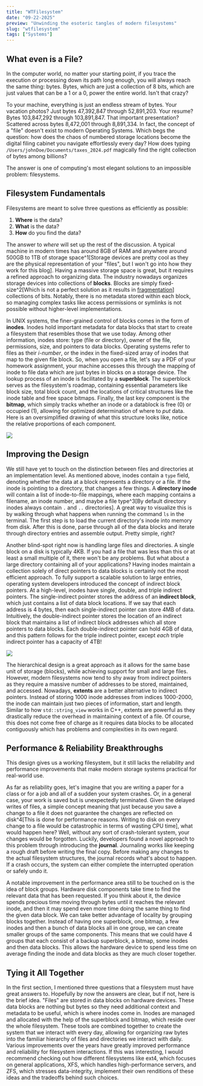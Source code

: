 ```yaml
---
title: "WTFilesystem"
date: "09-22-2025"
preview: "Unwinding the esoteric tangles of modern filesystems"
slug: "wtfilesystem"
tags: ["Systems"]
---
```


## What even is a File?

In the computer world, no matter your starting point, if you trace the execution or processing down its path long enough, you will always reach the same thing: bytes. Bytes, which are just a collection of 8 bits, which are just values that can be a 1 or a 0, power the entire world. Isn't that crazy?

To your machine, everything is just an endless stream of bytes. Your vacation photos? Just bytes 47,392,847 through 52,891,203. Your resume? Bytes 103,847,292 through 103,891,847. That important presentation? Scattered across bytes 8,472,001 through 8,891,334. In fact, the concept of a "file" doesn't exist to modern Operating Systems. Which begs the question: how does the chaos of numbered storage locations become the digital filing cabinet you navigate effortlessly every day? How does typing `/Users/johnDoe/Documents/taxes_2024.pdf` magically find the right collection of bytes among billions?

The answer is one of computing's most elegant solutions to an impossible problem: filesystems.

## Filesystem Fundamentals

Filesystems are meant to solve three questions as efficiently as possible:

1. **Where** is the data?
1. **What** is the data?
1. **How** do you find the data?

The answer to _where_ will set up the rest of the discussion. A typical machine in modern times has around 8GB of RAM and anywhere around 500GB to 1TB of storage space^1[Storage devices are pretty cool as they are the physical representation of your "files", but I won't go into how they work for this blog]. Having a massive storage space is great, but it requires a refined approach to organizing data. The industry nowadays organizes storage devices into collections of **blocks**. Blocks are simply fixed-size^2[Which is not a perfect solution as it results in [fragmentation](https://en.wikipedia.org/wiki/File_system_fragmentation)] collections of bits. Notably, there is no metadata stored within each block, so managing complex tasks like access permissions or symlinks is not possible without higher-level implementations.

In UNIX systems, the finer-grained control of blocks comes in the form of **inodes**. Inodes hold important metadata for data blocks that start to create a filesystem that resembles those that we use today. Among other information, inodes store: type (file or directory), owner of the file, permissions, size, and pointers to data blocks. Operating systems refer to files as their _i-number_, or the index in the fixed-sized array of inodes that map to the given file block. So, when you open a file, let's say a PDF of your homework assignment, your machine accesses this through the mapping of inode to file data which are just bytes in blocks on a storage device. The lookup process of an inode is facilitated by a **superblock**. The superblock serves as the filesystem's roadmap, containing essential parameters like block size, total block count, and the locations of critical structures like the inode table and free space bitmaps. Finally, the last key component is the **bitmap**, which simply tracks whether an inode or a datablock is free (0) or occupied (1), allowing for optimized determination of where to _put_ data. Here is an oversimplified drawing of what this structure looks like, notice the relative proportions of each component.

![](/blog-images/wtfilesystem/filesystem-design.png)

## Improving the Design

We still have yet to touch on the distinction between files and directories at an implementation level. As mentioned above, inodes contain a `type` field, denoting whether the data at a block represents a directory or a file. If the inode is pointing to a directory, that changes a few things. A **directory inode** will contain a list of inode-to-file mappings, where each mapping contains a filename, an inode number, and maybe a file type^3[By default directory inodes always contain `.` and `..` directories]. A great way to visualize this is by walking through what happens when running the command `ls` in the terminal. The first step is to load the current directory's inode into memory from disk. After this is done, parse through all of the data blocks and iterate through directory entries and assemble output. Pretty simple, right?

Another blind-spot right now is handling large files and directories. A single block on a disk is typically 4KB. If you had a file that was less than this or at least a small multiple of it, there won't be any problems. But what about a large directory containing all of your applications? Having inodes maintain a collection solely of direct pointers to data blocks is certainly not the most efficient approach. To fully support a scalable solution to large entries, operating system developers introduced the concept of indirect block pointers. At a high-level, inodes have single, double, and triple indirect pointers. The single-indirect pointer stores the address of an **indirect block**, which just contains a list of data block locations. If we say that each address is 4 bytes, then each single-indirect pointer can store 4MB of data. Intuitively, the double-indirect pointer stores the location of an indirect block that maintains a list of indirect block addresses which all store pointers to data blocks. Each double-indirect pointer can hold 4GB of data, and this pattern follows for the triple indirect pointer, except _each_ triple indirect pointer has a capacity of 4TB!

![](/blog-images/wtfilesystem/indirect-pointers-inode.png)

The hierarchical design is a great approach as it allows for the same base unit of storage (blocks), while achieving support for small and large files. However, modern filesystems now tend to shy away from indirect pointers as they require a massive number of addresses to be stored, maintained, and accessed. Nowadays, **extents** are a better alternative to indirect pointers. Instead of storing 1000 inode addresses from indices 1000-2000, the inode can maintain just two pieces of information, start and length. Similar to how `std::string_view` works in C++, extents are powerful as they drastically reduce the overhead in maintaining context of a file. Of course, this does not come free of charge as it requires data blocks to be allocated contiguously which has problems and complexities in its own regard.

## Performance & Reliability Breakthroughs

This design gives us a working filesystem, but it still lacks the reliability and performance improvements that make modern storage systems practical for real-world use.

As far as reliability goes, let's imagine that you are writing a paper for a class or for a job and all of a sudden your system crashes. Or, in a general case, your work is saved but is unexpectedly terminated. Given the delayed writes of files, a simple concept meaning that just because you save a change to a file it does not guarantee the changes are reflected on disk^4[This is done for performance reasons. Writing to disk on every change to a file would be catastrophic in terms of wasting CPU time], what would happen here? Well, without any sort of crash-tolerant system, your changes would be forgotten. Luckily, developers found a novel approach to this problem through introducing the **journal**. Journaling works like keeping a rough draft before writing the final copy. Before making any changes to the actual filesystem structures, the journal records what's about to happen. If a crash occurs, the system can either complete the interrupted operation or safely undo it.

A notable improvement in the performance area still to be touched on is the idea of block groups. Hardware disk components take time to find the relevant data that has been requested. If you think about it, the device spends precious time moving through bytes until it reaches the relevant inode, and then it may spend even more time doing the same thing to find the given data block. We can take better advantage of locality by grouping blocks together. Instead of having one superblock, one bitmap, a few inodes and then a bunch of data blocks all in one group, we can create smaller groups of the same components. This means that we could have 4 groups that each consist of a backup superblock, a bitmap, some inodes and then data blocks. This allows the hardware device to spend less time on average finding the inode and data blocks as they are much closer together.

## Tying it All Together

In the first section, I mentioned three questions that a filesystem must have great answers to. Hopefully by now the answers are clear, but if not, here is the brief idea. "Files" are stored in data blocks on hardware devices. These data blocks are nothing but bytes so they need additional context and metadata to be useful, which is where inodes come in. Inodes are managed and allocated with the help of the superblock and bitmap, which reside over the whole filesystem. These tools are combined together to create the system that we interact with every day, allowing for organizing raw bytes into the familiar hierarchy of files and directories we interact with daily. Various improvements over the years have greatly improved performance and reliability for filesystem interactions. If this was interesting, I would recommend checking out how different filesystems like ext4, which focuses on general applications, XFS, which handles high-performance servers, and ZFS, which stresses data-integrity, implement their own renditions of these ideas and the tradeoffs behind such choices.
